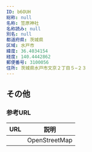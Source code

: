 ```yaml
---
ID: b6OUH
総称: null
名称: 笠原神社
名称読み: null
別名: null
都道府県: 茨城県
区域: 水戸市
緯度: 36.4034154
経度: 140.4442862
郵便番号: 3100056
住所: 茨城県水戸市文京２丁目５−２３
---
```


## その他

### 参考URL

| URL | 説明          |
| --- | ------------- |
|     | OpenStreetMap |
